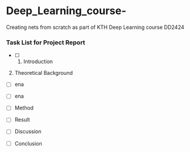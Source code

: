# Deep_Learning_course-
Creating nets from scratch as part of KTH Deep Learning course DD2424

### Task List for Project Report 

- [ ] 1. Introduction
2. Theoretical Background 
  - [ ] ena
  - [ ] ena 
  
- [ ] Method
- [ ] Result
- [ ] Discussion
- [ ] Conclusion

